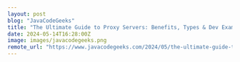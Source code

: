 ```yaml
---
layout: post
blog: "JavaCodeGeeks"
title: "The Ultimate Guide to Proxy Servers: Benefits, Types & Dev Examples"
date: 2024-05-14T16:28:00Z
image: images/javacodegeeks.png
remote_url: "https://www.javacodegeeks.com/2024/05/the-ultimate-guide-to-proxy-servers-benefits-types-dev-examples.html"
---
```

